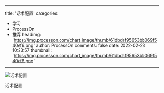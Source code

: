 
---
title: '话术配置'
categories: 
 - 学习
 - ProcessOn
 - 推荐
headimg: 'https://img.processon.com/chart_image/thumb/61dbdaf95653bb069f540ef6.png'
author: ProcessOn
comments: false
date: 2022-02-23 10:23:57
thumbnail: 'https://img.processon.com/chart_image/thumb/61dbdaf95653bb069f540ef6.png'
---

<div>   
<img class="thumb" alt="话术配置" src="https://img.processon.com/chart_image/thumb/61dbdaf95653bb069f540ef6.png" referrerpolicy="no-referrer">
<p>话术配置</p>  
</div>
            